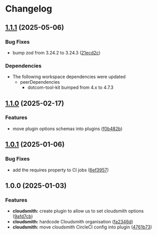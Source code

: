 # Changelog

## [1.1.1](https://github.com/Financial-Times/dotcom-tool-kit/compare/cloudsmith-v1.1.0...cloudsmith-v1.1.1) (2025-05-06)


### Bug Fixes

* bump zod from 3.24.2 to 3.24.3 ([21ecd2c](https://github.com/Financial-Times/dotcom-tool-kit/commit/21ecd2ccaf42f11a78e0b6f06f5ef2352aa91703))


### Dependencies

* The following workspace dependencies were updated
  * peerDependencies
    * dotcom-tool-kit bumped from 4.x to 4.7.3

## [1.1.0](https://github.com/Financial-Times/dotcom-tool-kit/compare/cloudsmith-v1.0.1...cloudsmith-v1.1.0) (2025-02-17)


### Features

* move plugin options schemas into plugins ([f0b482b](https://github.com/Financial-Times/dotcom-tool-kit/commit/f0b482bc89c1728aebc96b78aed68e4a15d0f8dc))

## [1.0.1](https://github.com/Financial-Times/dotcom-tool-kit/compare/cloudsmith-v1.0.0...cloudsmith-v1.0.1) (2025-01-06)


### Bug Fixes

* add the requires property to CI jobs ([6ef3957](https://github.com/Financial-Times/dotcom-tool-kit/commit/6ef3957b7c46a7593b464c41a84d9ab1d8b15400))

## 1.0.0 (2025-01-03)


### Features

* **cloudsmith:** create plugin to allow us to set cloudsmith options ([9afd7cb](https://github.com/Financial-Times/dotcom-tool-kit/commit/9afd7cb18ddc4774729ab536353bcd6d06b2e4f2))
* **cloudsmith:** hardcode Cloudsmith organisation ([fa2346d](https://github.com/Financial-Times/dotcom-tool-kit/commit/fa2346df559e905cd31c2aed1d32692ba5a2908a))
* **cloudsmith:** move cloudsmith CircleCI config into plugin ([4761b73](https://github.com/Financial-Times/dotcom-tool-kit/commit/4761b73b514dc2b7b03df5f8de2934509f3ba6d1))
